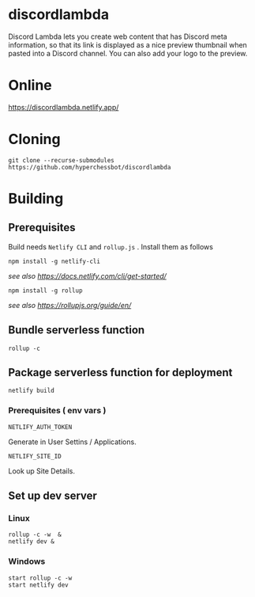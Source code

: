 # discordlambda

Discord Lambda lets you create web content that has Discord meta information, so that its link is displayed as a nice preview thumbnail when pasted into a Discord channel. You can also add your logo to the preview.

# Online

https://discordlambda.netlify.app/

# Cloning

```
git clone --recurse-submodules https://github.com/hyperchessbot/discordlambda
```

# Building

## Prerequisites

Build needs `Netlify CLI` and `rollup.js` . Install them as follows

```
npm install -g netlify-cli
```

*see also https://docs.netlify.com/cli/get-started/*

```
npm install -g rollup
```

*see also https://rollupjs.org/guide/en/*

## Bundle serverless function

```
rollup -c
```

## Package serverless function for deployment

```
netlify build
```

### Prerequisites ( env vars )

`NETLIFY_AUTH_TOKEN`

Generate in User Settins / Applications.

`NETLIFY_SITE_ID`

Look up Site Details.

## Set up dev server

### Linux

```
rollup -c -w  &
netlify dev &
```

### Windows

```
start rollup -c -w
start netlify dev
```
